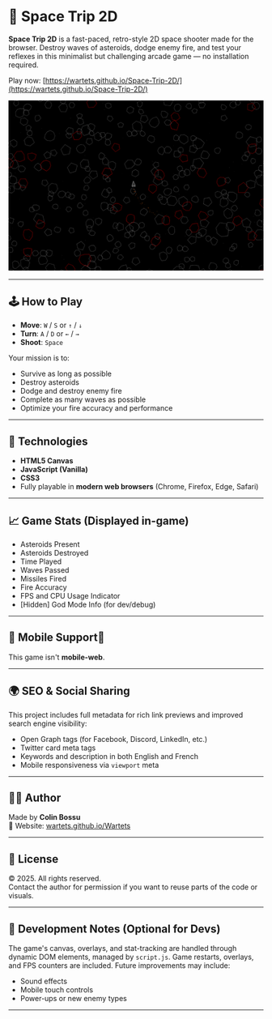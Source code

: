 # 🚀 Space Trip 2D

**Space Trip 2D** is a fast-paced, retro-style 2D space shooter made for the browser. Destroy waves of asteroids, dodge enemy fire, and test your reflexes in this minimalist but challenging arcade game — no installation required.

Play now: [https://wartets.github.io/Space-Trip-2D/](https://wartets.github.io/Space-Trip-2D/)

![Space Trip 2D Preview](https://raw.githubusercontent.com/Wartets/Space-Trip-2D/refs/heads/main/spacetrip2D-card.png)

---

## 🕹️ How to Play

- **Move**: `W` / `S` or `↑` / `↓`  
- **Turn**: `A` / `D` or `←` / `→`  
- **Shoot**: `Space`

Your mission is to:
- Survive as long as possible
- Destroy asteroids
- Dodge and destroy enemy fire
- Complete as many waves as possible
- Optimize your fire accuracy and performance

---

## 🔧 Technologies

- **HTML5 Canvas**
- **JavaScript (Vanilla)**
- **CSS3**
- Fully playable in **modern web browsers** (Chrome, Firefox, Edge, Safari)

---

## 📈 Game Stats (Displayed in-game)

- Asteroids Present
- Asteroids Destroyed
- Time Played
- Waves Passed
- Missiles Fired
- Fire Accuracy
- FPS and CPU Usage Indicator
- [Hidden] God Mode Info (for dev/debug)

---

## 📱 Mobile Support🚫

This game isn't **mobile-web**. 

---

## 🌍 SEO & Social Sharing

This project includes full metadata for rich link previews and improved search engine visibility:
- Open Graph tags (for Facebook, Discord, LinkedIn, etc.)
- Twitter card meta tags
- Keywords and description in both English and French
- Mobile responsiveness via `viewport` meta

---

## 👨‍💻 Author

Made by **Colin Bossu**  
🔗 Website: [wartets.github.io/Wartets](https://wartets.github.io/Wartets/)  

---

## 📄 License

© 2025. All rights reserved.  
Contact the author for permission if you want to reuse parts of the code or visuals.

---

## 🧪 Development Notes (Optional for Devs)

The game's canvas, overlays, and stat-tracking are handled through dynamic DOM elements, managed by `script.js`. Game restarts, overlays, and FPS counters are included. Future improvements may include:
- Sound effects
- Mobile touch controls
- Power-ups or new enemy types

---